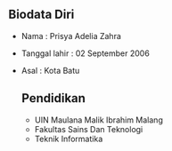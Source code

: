 ## Biodata Diri
- Nama : Prisya Adelia Zahra
- Tanggal lahir : 02 September 2006
- Asal : Kota Batu

  ## Pendidikan
  - UIN Maulana Malik Ibrahim Malang
  - Fakultas Sains Dan Teknologi
  - Teknik Informatika
